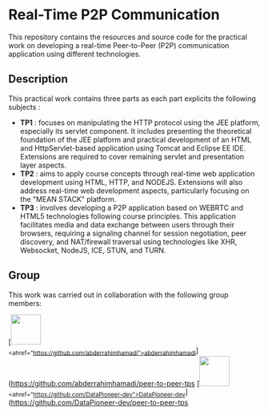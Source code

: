# Real-Time P2P Communication

This repository contains the resources and source code for the practical work on developing a real-time Peer-to-Peer (P2P) communication application using different technologies.

## Description

This practical work contains three parts as each part explicits the following subjects :

- **TP1** : focuses on manipulating the HTTP protocol using the JEE platform, especially its servlet component. It includes presenting the theoretical foundation of the JEE platform and practical development of an HTML and HttpServlet-based application using Tomcat and Eclipse EE IDE. Extensions are required to cover remaining servlet and presentation layer aspects.
- **TP2** : aims to apply course concepts through real-time web application development using HTML, HTTP, and NODEJS. Extensions will also address real-time web development aspects, particularly focusing on the "MEAN STACK" platform.
- **TP3** : involves developing a P2P application based on WEBRTC and HTML5 technologies following course principles. This application facilitates media and data exchange between users through their browsers, requiring a signaling channel for session negotiation, peer discovery, and NAT/firewall traversal using technologies like XHR, Websocket, NodeJS, ICE, STUN, and TURN.

## Group

This work was carried out in collaboration with the following group members:

[<img src="https://github.com/abderrahimhamadi.png" width="60px;"/><br /><sub><ahref="https://github.com/abderrahimhamadi">abderrahimhamadi</a></sub>](https://github.com/abderrahimhamadi/peer-to-peer-tps
[<img src="https://github.com/DataPioneer-dev.png" width="60px;"/><br /><sub><ahref="https://github.com/DataPioneer-dev">DataPioneer-dev</a></sub>](https://github.com/DataPioneer-dev/peer-to-peer-tps

